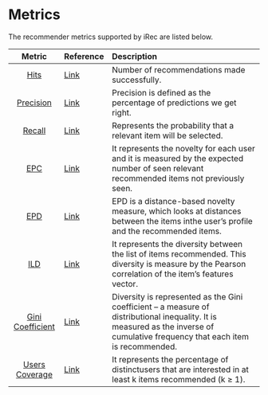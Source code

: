 # Metrics

The recommender metrics supported by iRec are listed below.

| Metric | Reference | Description
| :---: | --- | :--- |
| [Hits](https://github.com/irec-org/irec/blob/24a28734f757e95d1423dac4ada9dfb85fa05b73/irec/metrics.py#L183) | [Link](link) | Number of recommendations made successfully. 
| [Precision](https://github.com/irec-org/irec/blob/24a28734f757e95d1423dac4ada9dfb85fa05b73/irec/metrics.py#L139) | [Link](link) | Precision is defined as the percentage of predictions we get right.
| [Recall](https://github.com/irec-org/irec/blob/24a28734f757e95d1423dac4ada9dfb85fa05b73/irec/metrics.py#L97) | [Link](link) | Represents the probability that a relevant item will be selected.  
| [EPC](https://github.com/irec-org/irec/blob/24a28734f757e95d1423dac4ada9dfb85fa05b73/irec/metrics.py#L232) | [Link](link) | It represents the novelty for each user and it is measured by the expected number of seen relevant recommended items not previously seen.  
| [EPD](https://github.com/irec-org/irec/blob/24a28734f757e95d1423dac4ada9dfb85fa05b73/irec/metrics.py#L359) | [Link](link) | EPD is a distance-based novelty measure, which looks at distances between the items inthe user’s profile and the recommended items. 
| [ILD](https://github.com/irec-org/irec/blob/24a28734f757e95d1423dac4ada9dfb85fa05b73/irec/metrics.py#L312) | [Link](link) | It represents the diversity between the list of items recommended. This diversity is measure by the Pearson correlation of the item’s features vector. 
| [Gini Coefficient](https://github.com/irec-org/irec/blob/24a28734f757e95d1423dac4ada9dfb85fa05b73/irec/metrics.py#L449)| [Link](link) | Diversity is represented as the Gini coefficient – a measure of distributional inequality. It is measured as the inverse of cumulative frequency that each item is recommended.
| [Users Coverage](https://github.com/irec-org/irec/blob/24a28734f757e95d1423dac4ada9dfb85fa05b73/irec/metrics.py#L498) | [Link](link) | It represents the percentage of distinctusers that are interested in at least k items recommended (k ≥ 1).
